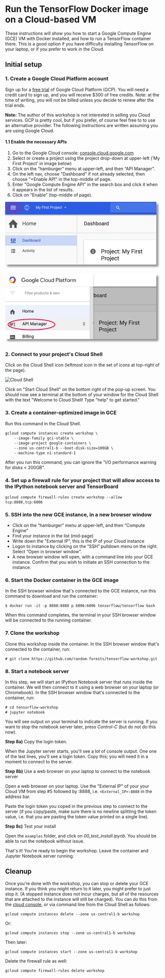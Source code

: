 # Run the TensorFlow Docker image on a Cloud-based VM
These instructions will show you how to start a Google Compute Engine (GCE) VM with Docker installed, and how to run a TensorFlow container there. This is a good option if you have difficulty installing TensorFlow on your laptop, or if you prefer to work in the Cloud. 

<a name="create"></a>
## Initial setup

### 1. Create a Google Cloud Platform account

Sign up for a [free trial](https://cloud.google.com/free-trial/) of Google Cloud Platform (GCP). You will need a credit card to sign up, and you will receive $300 of free credits. Note: at the time of writing, you will not be billed unless you decide to renew after the trial ends. 

**Note:** The author of this workshop is not interested in selling you Cloud services. GCP is pretty cool, but if you prefer, of course feel free to to use an alternative provider. The following instructions are written assuming you are using Google Cloud.

#### 1.1 Enable the necessary APIs

1. Go to the Google Cloud console: [console.cloud.google.com](https://console.cloud.google.com)
1. Select or create a project using the project drop-down at upper-left ('My First Project' in image below)
1. Click on the “hamburger” menu at upper-left, and then “API Manager”.
1. On the left nav, choose "Dashboard" if not already selected, then choose "+Enable API" in the top-middle of page.
1. Enter "Google Compute Engine API" in the search box and click it when it appears in the list of results.
1. Click on “Enable” (top-middle of page).

![Hamburger menu](../images/hamburger.png)  

![API Manager](../images/api_manager.png)

### 2. Connect to your project's Cloud Shell

Click on the Cloud Shell icon (leftmost icon in the set of icons at top-right of the page).

![Cloud Shell](../images/cloudshell2.jpg)

Click on "Start Cloud Shell" on the bottom right of the pop-up screen. You should now see a terminal at the bottom of your window for the Cloud Shell with the text "Welcome to Cloud Shell! Type "help" to get started."

### 3. Create a container-optimized image in GCE

Run this command in the Cloud Shell.

```shell
gcloud compute instances create workshop \
    --image-family gci-stable \
    --image-project google-containers \
    --zone us-central1-b --boot-disk-size=100GB \
    --machine-type n1-standard-1
```

After you run this command, you can ignore the "I/O performance warning for disks < 200GB".

### 4. Set up a firewall rule for your project that will allow access to the IPython notebook server and TensorBoard

```shell
gcloud compute firewall-rules create workshop --allow tcp:8888,tcp:6006
```

### 5. SSH into the new GCE instance, in a new browser window

- Click on the “hamburger” menu at upper-left, and then “Compute Engine”
- Find your instance in the list (mid-page)
- Write down the "External IP", this is the IP of your Cloud instance
- Logon to instance by clicking on the “SSH” pulldown menu on the right. Select “Open in browser window”.
- A new browser window will open, with a command line into your GCE instance. Confirm that you wish to initiate an SSH connection to the instance.

### 6. Start the Docker container in the GCE image

In the SSH browser window that's connected to the GCE instance, run this command to download and run the container:

```shell
$ docker run -it -p 8888:8888 p 6006:6006 tensorflow/tensorflow bash
```

When this command completes, the terminal in your SSH browser window will be connected to the running container.

### 7. Clone the workshop

Clone this workshop inside the container. In the SSH browser window that's connected to the container, run:

```
# git clone https://github.com/random-forests/tensorflow-workshop.git
```

### 8. Start a notebook server

In this step, we will start an IPython Notebook server that runs inside the container. We will then connect to it using a web browser on your laptop (or Chromebook). In the SSH browser window that's connected to the container, run:

```
# cd tensorflow-workshop
# jupyter notebook
```

You will see output on your terminal to indicate the server is running. If you want to stop the notebook server later, press *Control-C* (but do not do this now).

**Step 8a)** Copy the login token.

When the Jupyter server starts, you'll see a lot of console output. One one of the last lines, you'll see a login token. Copy this; you will need it in a moment to connect to the server.

**Step 8b)** Use a web browser on your laptop to connect to the notebook server

Open a web browser on your laptop. Use the "External IP" of your your Cloud VM from step #5 followed by :8888, i.e. ```<External_IP>:8888``` in the address bar.

Paste the login token you coped in the previous step to connect to the server (if you copy/paste, make sure there is no newline splitting the token value, i.e. that you are pasting the token value printed on a single line). 

**Step 8c)** Test your install

Open the ```examples``` folder, and click on *00_test_install.ipynb*. You should be able to run the notebook without issue.

That's it! You're ready to begin the workshop. Leave the container and Jupyter Notebook server running.

## Cleanup

Once you’re done with the workshop, you can stop or delete your GCE instance. If you think you might return to it later, you might prefer to just stop it. (A stopped instance does not incur charges, but all of the resources that are attached to the instance will still be charged).  You can do this from the [cloud console](https://console.cloud.google.com), or via command line from the Cloud Shell as follows:

```shell
gcloud compute instances delete --zone us-central1-b workshop
```
Or:

```shell
gcloud compute instances stop --zone us-central1-b workshop
```
Then later:

```shell
gcloud compute instances start --zone us-central1-b workshop
```
Delete the firewall rule as well:

```shell
gcloud compute firewall-rules delete workshop
```